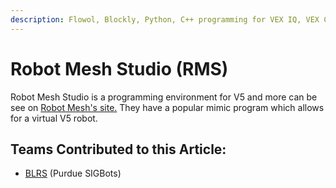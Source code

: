 ```yaml
---
description: Flowol, Blockly, Python, C++ programming for VEX IQ, VEX Cortex and VEX V5
---
```


# Robot Mesh Studio (RMS)

Robot Mesh Studio is a programming environment for V5 and more can be see on [Robot Mesh's site.](https://www.robotmesh.com) They have a popular mimic program which allows for a virtual V5 robot.

## Teams Contributed to this Article:

* [BLRS](https://purduesigbots.com) (Purdue SIGBots)
